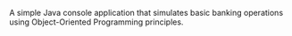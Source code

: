 A simple Java console application that simulates basic banking operations using Object-Oriented Programming principles.
